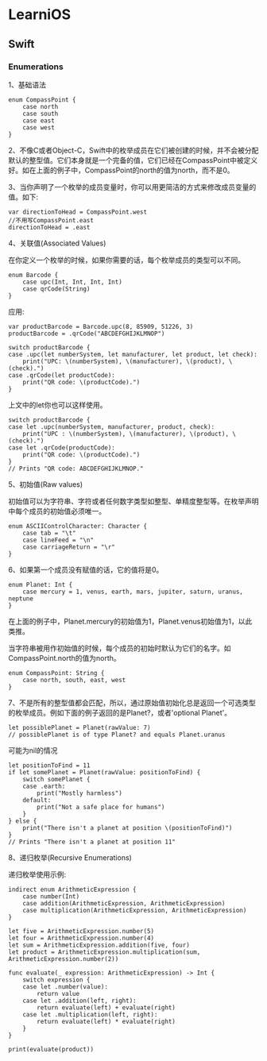 # LearniOS

## Swift

### Enumerations

1、基础语法

```
enum CompassPoint {
    case north
    case south
    case east
    case west
}
```

2、不像C或者Object-C，Swift中的枚举成员在它们被创建的时候，并不会被分配默认的整型值。它们本身就是一个完备的值，它们已经在CompassPoint中被定义好。如在上面的例子中，CompassPoint的north的值为north，而不是0。

3、当你声明了一个枚举的成员变量时，你可以用更简洁的方式来修改成员变量的值。如下:

```
var directionToHead = CompassPoint.west
//不用写CompassPoint.east
directionToHead = .east
```

4、关联值(Associated Values) 

在你定义一个枚举的时候，如果你需要的话，每个枚举成员的类型可以不同。

```
enum Barcode {
    case upc(Int, Int, Int, Int)
    case qrCode(String)
}
```

应用:

```
var productBarcode = Barcode.upc(8, 85909, 51226, 3)
productBarcode = .qrCode("ABCDEFGHIJKLMNOP")

switch productBarcode {
case .upc(let numberSystem, let manufacturer, let product, let check):
    print("UPC: \(numberSystem), \(manufacturer), \(product), \(check).")
case .qrCode(let productCode):
    print("QR code: \(productCode).")
}
```

上文中的let你也可以这样使用。

```
switch productBarcode {
case let .upc(numberSystem, manufacturer, product, check):
    print("UPC : \(numberSystem), \(manufacturer), \(product), \(check).")
case let .qrCode(productCode):
    print("QR code: \(productCode).")
}
// Prints "QR code: ABCDEFGHIJKLMNOP."
```

5、初始值(Raw values)

初始值可以为字符串、字符或者任何数字类型如整型、单精度整型等。在枚举声明中每个成员的初始值必须唯一。

```
enum ASCIIControlCharacter: Character {
    case tab = "\t"
    case lineFeed = "\n"
    case carriageReturn = "\r"
}
```

6、如果第一个成员没有赋值的话，它的值将是0。

```
enum Planet: Int {
    case mercury = 1, venus, earth, mars, jupiter, saturn, uranus, neptune
}
```

在上面的例子中，Planet.mercury的初始值为1，Planet.venus初始值为1，以此类推。

当字符串被用作初始值的时候，每个成员的初始时默认为它们的名字。如CompassPoint.north的值为north。

```
enum CompassPoint: String {
    case north, south, east, west
}
```

7、不是所有的整型值都会匹配，所以，通过原始值初始化总是返回一个可选类型的枚举成员。例如下面的例子返回的是Planet?，或者'optional Planet'。

```
let possiblePlanet = Planet(rawValue: 7)
// possiblePlanet is of type Planet? and equals Planet.uranus
```

可能为nil的情况

```
let positionToFind = 11
if let somePlanet = Planet(rawValue: positionToFind) {
    switch somePlanet {
    case .earth:
        print("Mostly harmless")
    default:
        print("Not a safe place for humans")
    }
} else {
    print("There isn't a planet at position \(positionToFind)")
}
// Prints "There isn't a planet at position 11"
```

8、递归枚举(Recursive Enumerations)

递归枚举使用示例:

```
indirect enum ArithmeticExpression {
    case number(Int)
    case addition(ArithmeticExpression, ArithmeticExpression)
    case multiplication(ArithmeticExpression, ArithmeticExpression)
}

let five = ArithmeticExpression.number(5)
let four = ArithmeticExpression.number(4)
let sum = ArithmeticExpression.addition(five, four)
let product = ArithmeticExpression.multiplication(sum, ArithmeticExpression.number(2))

func evaluate(_ expression: ArithmeticExpression) -> Int {
    switch expression {
    case let .number(value):
        return value
    case let .addition(left, right):
        return evaluate(left) + evaluate(right)
    case let .multiplication(left, right):
        return evaluate(left) * evaluate(right)
    }
}
 
print(evaluate(product))
```
 
